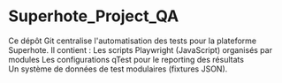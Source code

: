 # Superhote_Project_QA
Ce dépôt Git centralise l'automatisation des tests pour la plateforme Superhote. Il contient : 
Les scripts Playwright (JavaScript) organisés par modules 
Les configurations qTest pour le reporting des résultats  
Un système de données de test modulaires (fixtures JSON).

